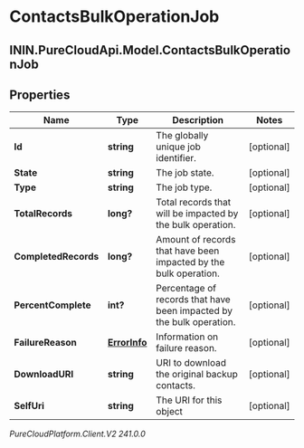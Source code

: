 # ContactsBulkOperationJob

## ININ.PureCloudApi.Model.ContactsBulkOperationJob

## Properties

|Name | Type | Description | Notes|
|------------ | ------------- | ------------- | -------------|
| **Id** | **string** | The globally unique job identifier. | [optional] |
| **State** | **string** | The job state. | [optional] |
| **Type** | **string** | The job type. | [optional] |
| **TotalRecords** | **long?** | Total records that will be impacted by the bulk operation. | [optional] |
| **CompletedRecords** | **long?** | Amount of records that have been impacted by the bulk operation. | [optional] |
| **PercentComplete** | **int?** | Percentage of records that have been impacted by the bulk operation. | [optional] |
| **FailureReason** | [**ErrorInfo**](ErrorInfo) | Information on failure reason. | [optional] |
| **DownloadURI** | **string** | URI to download the original backup contacts. | [optional] |
| **SelfUri** | **string** | The URI for this object | [optional] |



_PureCloudPlatform.Client.V2 241.0.0_
